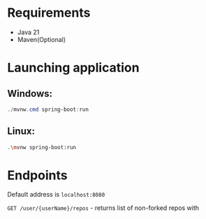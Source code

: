 # Requirements

- Java 21
- Maven(Optional)

# Launching application

[//]: # (TODO: add launch parameters - port, ip etc)

## Windows: 

```powershell
./mvnw.cmd spring-boot:run
```

## Linux: 

```bash
.\mvnw spring-boot:run 
```

# Endpoints

Default address is `localhost:8080`

`GET /user/{userName}/repos` - returns list of non-forked repos with 

[//]: # (TODO: add rest)
[//]: # (Add example response)